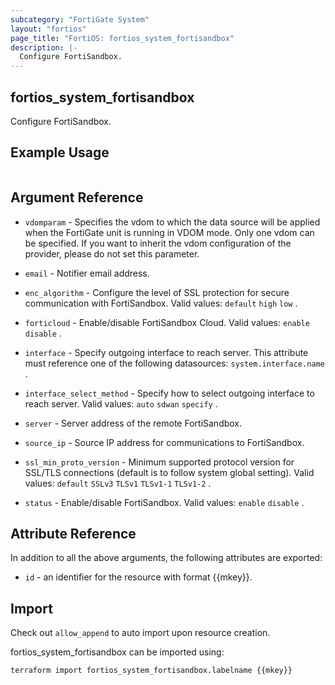 ```yaml
---
subcategory: "FortiGate System"
layout: "fortios"
page_title: "FortiOS: fortios_system_fortisandbox"
description: |-
  Configure FortiSandbox.
---
```


## fortios_system_fortisandbox
Configure FortiSandbox.

## Example Usage

```hcl

```

## Argument Reference
* `vdomparam` - Specifies the vdom to which the data source will be applied when the FortiGate unit is running in VDOM mode. Only one vdom can be specified. If you want to inherit the vdom configuration of the provider, please do not set this parameter.

* `email` - Notifier email address.
* `enc_algorithm` - Configure the level of SSL protection for secure communication with FortiSandbox. Valid values: `default` `high` `low` .
* `forticloud` - Enable/disable FortiSandbox Cloud. Valid values: `enable` `disable` .
* `interface` - Specify outgoing interface to reach server. This attribute must reference one of the following datasources: `system.interface.name` .
* `interface_select_method` - Specify how to select outgoing interface to reach server. Valid values: `auto` `sdwan` `specify` .
* `server` - Server address of the remote FortiSandbox.
* `source_ip` - Source IP address for communications to FortiSandbox.
* `ssl_min_proto_version` - Minimum supported protocol version for SSL/TLS connections (default is to follow system global setting). Valid values: `default` `SSLv3` `TLSv1` `TLSv1-1` `TLSv1-2` .
* `status` - Enable/disable FortiSandbox. Valid values: `enable` `disable` .

## Attribute Reference

In addition to all the above arguments, the following attributes are exported:
* `id` - an identifier for the resource with format {{mkey}}.

## Import

Check out `allow_append` to auto import upon resource creation.

fortios_system_fortisandbox can be imported using:
```sh
terraform import fortios_system_fortisandbox.labelname {{mkey}}
```
